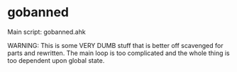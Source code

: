 # gobanned

Main script:
gobanned.ahk

WARNING: This is some VERY DUMB stuff that is better off scavenged for parts and rewritten.
The main loop is too complicated and the whole thing is too dependent upon global state.
